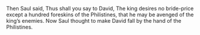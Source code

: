 Then Saul said, Thus shall you say to David, The king desires no bride-price except a hundred foreskins of the Philistines, that he may be avenged of the king’s enemies. Now Saul thought to make David fall by the hand of the Philistines.
